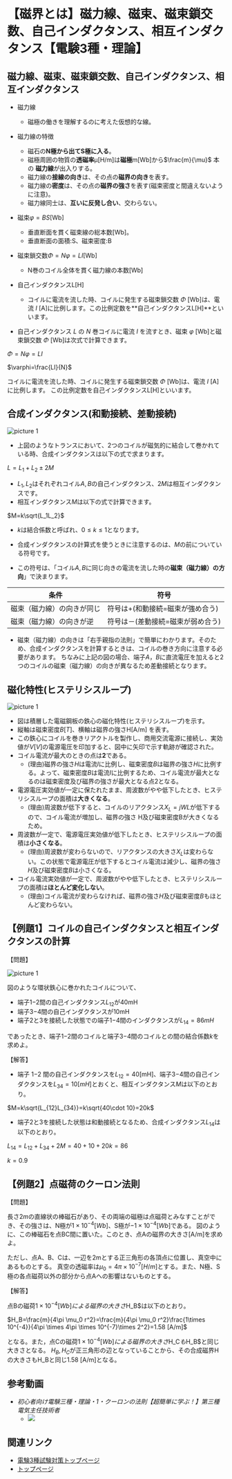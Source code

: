 # 【磁界とは】磁力線、磁束、磁束鎖交数、自己インダクタンス、相互インダクタンス【電験3種・理論】

## 磁力線、磁束、磁束鎖交数、自己インダクタンス、相互インダクタンス


- 磁力線
    - 磁極の働きを理解するのに考えた仮想的な線。
- 磁力線の特徴
    - 磁石の**N極から出てS極に入る**。
    - 磁極周囲の物質の**透磁率**μ[H/m]は**磁極**m[Wb]から$\frac{m}{\mu}$ 本の **磁力線**が出入りする。
    - 磁力線の**接線の向き**は、その点の**磁界の向き**を表す。
    - 磁力線の**密度**は、その点の**磁界の強さ**を表す(磁束密度と間違えないように注意)。
    - 磁力線同士は、**互いに反発し合い**、交わらない。
- 磁束$\varphi =BS$[Wb]
    - 垂直断面を貫く磁束線の総本数[Wb]。
    - 垂直断面の面積:S、磁束密度:B
- 磁束鎖交数$\Phi = N \varphi = LI$[Wb]
    - N巻のコイル全体を貫く磁力線の本数[Wb]
- 自己インダクタンスL[H]
    - コイルに電流を流した時、コイルに発生する磁束鎖交数 $\Phi$ [Wb]は、電流 $I$ [A]に比例します。この比例定数を**自己インダクタンスL[H]**といいます。

- 自己インダクタンス $L$ の $N$ 巻コイルに電流 $I$ を流すとき、磁束 $\varphi$ [Wb]と磁束鎖交数 $\Phi$ [Wb]は次式で計算できます。

$\Phi=N\varphi=LI$

$\varphi=\frac{LI}{N}$

コイルに電流を流した時、コイルに発生する磁束鎖交数 $\Phi$ [Wb]は、電流 $I$ [A]に比例します。
この比例定数を自己インダクタンスL[H]といいます。


## 合成インダクタンス(和動接続、差動接続)

![picture 1](./assets/2-2-jikai1.jpg)  

- 上図のようなトランスにおいて、2つのコイルが磁気的に結合して巻かれている時、合成インダクタンスは以下の式で求まります。

$L=L_1+L_2\pm 2M$


- $L_1, L_2$はそれぞれコイル$A, B$の自己インダクタンス、$2M$は相互インダクタンスです。
- 相互インダクタンス$M$は以下の式で計算できます。

$M=k\sqrt{L_1L_2}$

- $k$は結合係数と呼ばれ、$0\leq k \leq 1$となります。

- 合成インダクタンスの計算式を使うときに注意するのは、$M$の前についている符号です。
- この符号は、「コイル$A, B$に同じ向きの電流を流した時の**磁束（磁力線）の方向**」で決まります。

条件|符号
--|--
磁束（磁力線）の向きが同じ|符号は+(和動接続=磁束が強め合う)
磁束（磁力線）の向きが逆|符号は－(差動接続=磁束が弱め合う)

- 磁束（磁力線）の向きは「右手親指の法則」で簡単にわかります。そのため、合成インダクタンスを計算するときは、コイルの巻き方向に注意する必要があります。
ちなみに上記の図の場合、端子$A，B$に直流電圧を加えると2つのコイルの磁束（磁力線）の向きが異なるため差動接続となります。


## 磁化特性(ヒステリシスループ)

![picture 1](./assets/2-2-jikai3.jpg)  

- 図は積層した電磁鋼板の鉄心の磁化特性(ヒステリシスループ)を示す。
- 縦軸は磁束密度$B[T]$、横軸は磁界の強さH[A/m] を表す。
- この鉄心にコイルを巻きリアクトルを製作し、商用交流電源に接続し、実効値が$V[V]$の電源電圧を印加すると、図中に矢印で示す軌跡が確認された。
- コイル電流が最大のときの点は**2**である。
    - (理由)磁界の強さ$H$は電流$I$に比例し、磁束密度$B$は磁界の強さ$H$に比例する。よって、磁束密度$B$は電流$I$に比例するため、コイル電流が最大となるのは磁束密度及び磁界の強さが最大となる点2となる。
- 電源電圧実効値が一定に保たれたまま、周波数がやや低下したとき、ヒステリシスループの面積は**大きくなる**。
    - (理由)周波数が低下すると、コイルのリアクタンス$X_L=jWL$が低下するので、コイル電流が増加し、磁界の強さ H及び磁束密度Bが大きくなるため。
- 周波数が一定で、電源電圧実効値が低下したとき、ヒステリシスループの面積は**小さくなる**。
    - (理由)周波数が変わらないので、リアクタンスの大きさ$X_L$は変わらない。この状態で電源電圧が低下するとコイル電流は減少し、磁界の強さ$H$及び磁束密度$B$は小さくなる。
- コイル電流実効値が一定で、周波数がやや低下したとき、ヒステリシスループの面積は**ほとんど変化しない**。
    - (理由)コイル電流が変わらなければ、磁界の強さ$H$及び磁束密度$B$もほとんど変わらない。

## 【例題1】コイルの自己インダクタンスと相互インダクタンスの計算

【問題】

![picture 1](./assets/2-2-jikai2.png)  

図のような環状鉄心に巻かれたコイルについて、

- 端子1−2間の自己インダクタンス$L_{12}$が40mH
- 端子3−4間の自己インダクタンスが10mH
- 端子2と3を接続した状態での端子1−4間のインダクタンスが$L_{14}=86mH$

であったとき、端子1−2間のコイルと端子3−4間のコイルとの間の結合係数$k$を求めよ。

【解答】

- 端子 1−2 間の自己インダクタンスを$L_{12}=40$[mH]、端子3−4間の自己インダクタンスを$L_{34}=10[mH]$とおくと、相互インダクタンス$M$は以下のとおり。

$M=k\sqrt{L_{12}L_{34}}=k\sqrt{40\cdot 10}=20k$

- 端子2と3を接続した状態は和動接続となるため、合成インダクタンス$L_{14}$は以下のとおり。

$L_{14}=L_{12}+L_{34}+ 2M = 40+10+20k=86$

$k = 0.9$


## 【例題2】点磁荷のクーロン法則

【問題】

長さ$2m$の直線状の棒磁石があり、その両端の磁極は点磁荷とみなすことができ、その強さは、N極が$1\times 10^{−4}[Wb]$、S極が$−1\times 10^{−4}[Wb]$である。
図のように、この棒磁石を点BC間に置いた。このとき、点Aの磁界の大きさ[A/m]を求めよ。

ただし、点A、B、Cは、一辺を2mとする正三角形の各頂点に位置し、真空中にあるものとする。
真空の透磁率は$\mu_0=4\pi \times 10^{-7}[H/m]$とする。また、N極、S極の各点磁荷以外の部分から点Aへの影響はないものとする。

【解答】

点Bの磁荷$1\times 10^{−4}[Wb]による磁界の大きさ$H_B$は以下のとおり。


$H_B=\frac{m}{4\pi \mu_0 r^2}=\frac{m}{4\pi \mu_0 r^2}\frac{1\times 10^{-4}}{4\pi \times 4\pi \times 10^{-7}\times 2^2}=1.58 [A/m]$

となる。また，点Cの磁荷$1\times 10^{−4}[Wb]による磁界の大きさ$H_C$も$H_B$と同じ大きさとなる。
$H_B, H_C$が正三角形の辺となっていることから、その合成磁界Hの大きさもH_Bと同じ1.58 [A/m]となる。

## 参考動画

- *初心者向け電験三種・理論・1・クーロンの法則【超簡単に学ぶ！】第三種電気主任技術者*
    - [![](https://img.youtube.com/vi/PpB0TgkW2Z0/0.jpg)](https://www.youtube.com/watch?v=PpB0TgkW2Z0)

## 関連リンク

- [電験3種試験対策トップページ](../index.md)
- [トップページ](../../../index.md)
